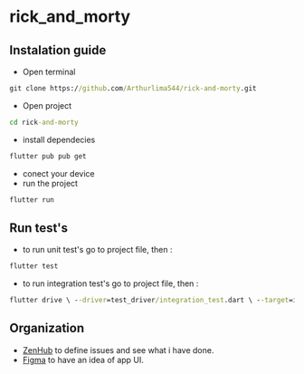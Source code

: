# rick_and_morty

## Instalation guide

- Open terminal
```cmd
git clone https://github.com/Arthurlima544/rick-and-morty.git
```
- Open project
```cmd
cd rick-and-morty
```
- install dependecies
```cmd
flutter pub pub get
```
- conect your device
- run the project
```cmd
flutter run
```
## Run test's

- to run unit test's go to project file, then :
```cmd
flutter test
```
- to run integration test's go to project file, then :
```cmd
flutter drive \ --driver=test_driver/integration_test.dart \ --target=integration_test/app_test.dart
```

## Organization

- [ZenHub](https://github.com/Arthurlima544/rick-and-morty/blob/main/README.md#zenhub) to define issues and see what i have done.
- [Figma](https://www.figma.com/file/LbywsRgCFDp79NK2jH8qtS/Rick-and-morty?node-id=0%3A1) to have an idea of app UI.

